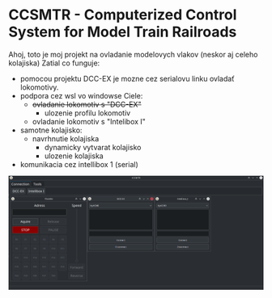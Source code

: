 # CCSMTR - Computerized Control System for Model Train Railroads
Ahoj, toto je moj projekt na ovladanie modelovych vlakov (neskor aj celeho kolajiska)
Zatial co funguje:
- pomocou projektu DCC-EX je mozne cez serialovu linku ovladať lokomotivy.
- podpora cez wsl vo windowse
  Ciele:
  - ~~ovladanie lokomotiv s "DCC-EX"~~
      - ulozenie profilu lokomotiv
  - ovladanie lokomotiv s "Intelibox I"
- samotne kolajisko:
  - navrhnutie kolajiska
    - dynamicky vytvarat kolajisko
    - ulozenie kolajiska
- komunikacia cez intellibox 1 (serial)

![img.png](img.png)
